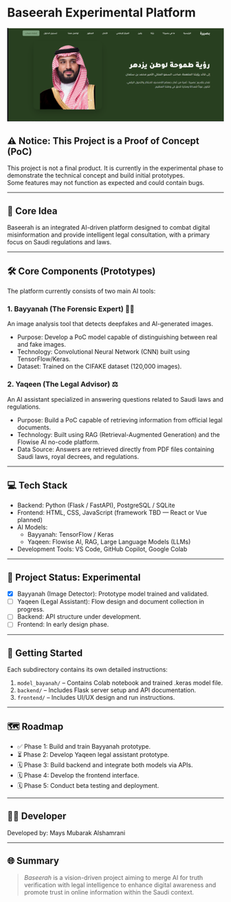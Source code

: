 
# Baseerah Experimental Platform

![Baseerah Project Banner](https://raw.githubusercontent.com/m142411/Baseera-Platform/e3c0d652a2ad0b184f4628e87625f46cffac3efc/mm.png)

## ⚠️ Notice: This Project is a Proof of Concept (PoC)

This project is not a final product. It is currently in the experimental phase to demonstrate the technical concept and build initial prototypes.  
Some features may not function as expected and could contain bugs.

---

## 🎯 Core Idea

Baseerah is an integrated AI-driven platform designed to combat digital misinformation and provide intelligent legal consultation, with a primary focus on Saudi regulations and laws.

---

## 🛠️ Core Components (Prototypes)

The platform currently consists of two main AI tools:

### 1. Bayyanah (The Forensic Expert) 🕵️‍♂️  
An image analysis tool that detects deepfakes and AI-generated images.  
* Purpose: Develop a PoC model capable of distinguishing between real and fake images.  
* Technology: Convolutional Neural Network (CNN) built using TensorFlow/Keras.  
* Dataset: Trained on the CIFAKE dataset (120,000 images).

### 2. Yaqeen (The Legal Advisor) ⚖️  
An AI assistant specialized in answering questions related to Saudi laws and regulations.  
* Purpose: Build a PoC capable of retrieving information from official legal documents.  
* Technology: Built using RAG (Retrieval-Augmented Generation) and the Flowise AI no-code platform.  
* Data Source: Answers are retrieved directly from PDF files containing Saudi laws, royal decrees, and regulations.

---

## 💻 Tech Stack

* Backend: Python (Flask / FastAPI), PostgreSQL / SQLite  
* Frontend: HTML, CSS, JavaScript (framework TBD — React or Vue planned)  
* AI Models:  
  * Bayyanah: TensorFlow / Keras  
  * Yaqeen: Flowise AI, RAG, Large Language Models (LLMs)  
* Development Tools: VS Code, GitHub Copilot, Google Colab

---

## 🚀 Project Status: Experimental

* [x] Bayyanah (Image Detector): Prototype model trained and validated.  
* [ ] Yaqeen (Legal Assistant): Flow design and document collection in progress.  
* [ ] Backend: API structure under development.  
* [ ] Frontend: In early design phase.

---

## 🏁 Getting Started

Each subdirectory contains its own detailed instructions:

1. `model_bayanah/` – Contains Colab notebook and trained .keras model file.  
2. `backend/` – Includes Flask server setup and API documentation.  
3. `frontend/` – Includes UI/UX design and run instructions.

---

## 🗺️ Roadmap

* ✅ Phase 1: Build and train Bayyanah prototype.  
* ⏳ Phase 2: Develop Yaqeen legal assistant prototype.  
* 🗓️ Phase 3: Build backend and integrate both models via APIs.  
* 🗓️ Phase 4: Develop the frontend interface.  
* 🗓️ Phase 5: Conduct beta testing and deployment.

---

## 👩‍💻 Developer

Developed by: Mays Mubarak Alshamrani  

---

## 🌐 Summary

> *Baseerah* is a vision-driven project aiming to merge AI for truth verification with legal intelligence to enhance digital awareness and promote trust in online information within the Saudi context.
